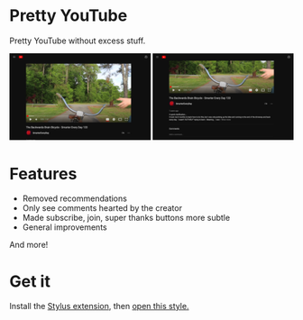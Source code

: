 # Pretty YouTube

Pretty YouTube without excess stuff.

<img src="screenshots.png">

# Features
- Removed recommendations
- Only see comments hearted by the creator
- Made subscribe, join, super thanks buttons more subtle
- General improvements

And more!

# Get it

Install the [Stylus extension](https://github.com/openstyles/stylus/#readme), then [open this style.](https://github.com/barhatsor/pretty-youtube/raw/main/pretty-youtube.user.css)
